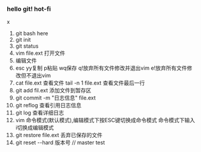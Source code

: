 ### hello git! hot-fi
x

1. git bash here
2. git init
3. git status
4. vim file.ext 打开文件
5. 编辑文件
6. esc yy复制 p粘贴 wq保存 q!放弃所有文件修改并退出vim   e!放弃所有文件修改但不退出vim 
7. cat file.ext 查看文件 tail -n 1 file.ext 查看文件最后一行
8. git add fil.ext 添加文件到暂存区
9. git commit -m "日志信息"  file.ext
10. git reflog 查看引用日志信息
11. git log 查看详细日志
12. vim 命令模式(默认模式),编辑模式下按ESC键切换成命令模式
 命令模式下输入i切换成编辑模式
13. git restore file.ext 丢弃已保存的文件
14. git reset --hard 版本号 // master test

